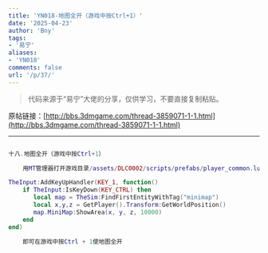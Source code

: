 ```yaml
---
title: 'YN018-地图全开（游戏中按Ctrl+1）'
date: '2025-04-23'
author: 'Bny'
tags:
- '易宁'
aliases:
- 'YN018'
comments: false
url: '/p/37/'
---
```


> 代码来源于“易宁”大佬的分享，仅供学习，不要直接复制粘贴。

原帖链接：[http://bbs.3dmgame.com/thread-3859071-1-1.html](http://bbs.3dmgame.com/thread-3859071-1-1.html)

---

```lua  

十八.地图全开（游戏中按Ctrl+1）

	用MT管理器打开游戏目录/assets/DLC0002/scripts/prefabs/player_common.lua文件，在inst:AddComponent("resurrectable")下一行插入以下内容：

TheInput:AddKeyUpHandler(KEY_1, function()
	if TheInput:IsKeyDown(KEY_CTRL) then
	   local map = TheSim:FindFirstEntityWithTag("minimap")
	   local x,y,z = GetPlayer().Transform:GetWorldPosition()
	   map.MiniMap:ShowArea(x, y, z, 10000)
	end
end)

	即可在游戏中按Ctrl + 1使地图全开

```  

